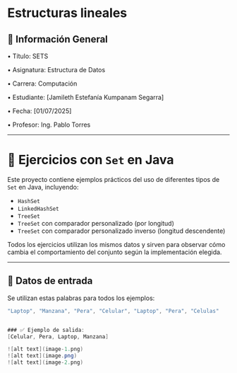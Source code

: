# Estructuras lineales

## 📌 Información General

•⁠  ⁠Título: SETS

•⁠  ⁠Asignatura: Estructura de Datos

•⁠  ⁠Carrera: Computación

•⁠  ⁠Estudiante: [Jamileth Estefanía Kumpanam Segarra]

•⁠  ⁠Fecha: [01/07/2025]

•⁠  ⁠Profesor: Ing. Pablo Torres

---
# 🌱 Ejercicios con `Set` en Java

Este proyecto contiene ejemplos prácticos del uso de diferentes tipos de `Set` en Java, incluyendo:

- `HashSet`
- `LinkedHashSet`
- `TreeSet`
- `TreeSet` con comparador personalizado (por longitud)
- `TreeSet` con comparador personalizado inverso (longitud descendente)

Todos los ejercicios utilizan los mismos datos y sirven para observar cómo cambia el comportamiento del conjunto según la implementación elegida.

---

## 📌 Datos de entrada

Se utilizan estas palabras para todos los ejemplos:

```java
"Laptop", "Manzana", "Pera", "Celular", "Laptop", "Pera", "Celulas"


### ✅ Ejemplo de salida:
[Celular, Pera, Laptop, Manzana]

![alt text](image-1.png)
![alt text](image.png)
![alt text](image-2.png)
